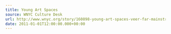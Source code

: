 ```yaml
---
title: Young Art Spaces
source: WNYC Culture Desk
url: http://www.wnyc.org/story/160898-young-art-spaces-veer-far-mainstream/
date: 2011-01-01T12:00:00.000+00:00
---
```

